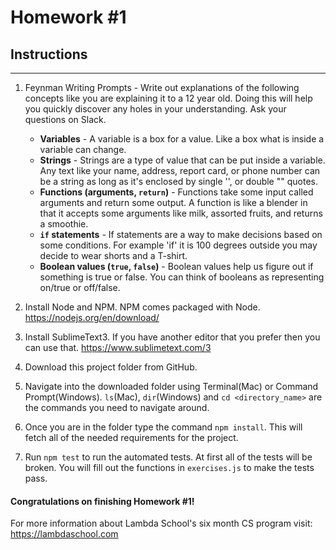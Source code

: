 # Homework #1

## Instructions
---
1. Feynman Writing Prompts - Write out explanations of the following concepts like you are explaining it to a 12 year old.  Doing this will help you quickly discover any holes in your understanding.  Ask your questions on Slack.

	* **Variables** - A variable is a box for a value. Like a box what is inside a variable can change.
	* **Strings** - Strings are a type of value that can be put inside a variable. Any text like your name, address, report card, or phone number can be a string as long as it's enclosed by single '', or  double "" quotes.
	* **Functions (arguments, `return`)** - Functions take some input called arguments and return some output. A function is like a blender in that it accepts some arguments like milk, assorted fruits, and returns a smoothie.
	* **`if` statements** - If statements are a way to make decisions based on some conditions. For example 'if' it is 100 degrees outside you may decide to wear shorts and a T-shirt.
	* **Boolean values (`true`, `false`)** - Boolean values help us figure out if something is true or false. You can think of booleans as representing on/true or off/false.


2. Install Node and NPM.  NPM comes packaged with Node. https://nodejs.org/en/download/


3. Install SublimeText3.  If you have another editor that you prefer then you can use that. https://www.sublimetext.com/3


4. Download this project folder from GitHub.


5. Navigate into the downloaded folder using Terminal(Mac) or Command Prompt(Windows).  `ls`(Mac), `dir`(Windows) and `cd <directory_name>` are the commands you need to navigate around.


6. Once you are in the folder type the command `npm install`.  This will fetch all of the needed requirements for the project.


7. Run `npm test` to run the automated tests.  At first all of the tests will be broken.  You will fill out the functions in `exercises.js` to make the tests pass.




#### Congratulations on finishing Homework #1!

For more information about Lambda School's six month CS program visit: https://lambdaschool.com
